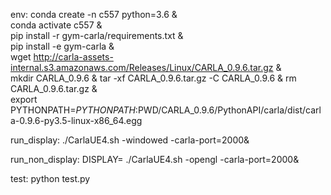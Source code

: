 env:
	conda create -n c557 python=3.6 & \
	conda activate c557 & \
	pip install -r gym-carla/requirements.txt & \
	pip install -e gym-carla & \
	wget http://carla-assets-internal.s3.amazonaws.com/Releases/Linux/CARLA_0.9.6.tar.gz & \
	mkdir CARLA_0.9.6 & tar -xf CARLA_0.9.6.tar.gz -C CARLA_0.9.6 & rm CARLA_0.9.6.tar.gz & \
	export PYTHONPATH=$PYTHONPATH:$PWD/CARLA_0.9.6/PythonAPI/carla/dist/carla-0.9.6-py3.5-linux-x86_64.egg


run_display:
	./CarlaUE4.sh -windowed -carla-port=2000&

run_non_display:
	DISPLAY= ./CarlaUE4.sh -opengl -carla-port=2000&

test:
	python test.py





